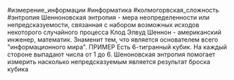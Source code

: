 #измерение_информации #информатика #колмогорвская_сложность #энтропия
Шенноновская энтропия - мера неопределенности или непредсказуемости, связанная с набором возможных исходов некоторого случайного процесса
Клод Элвуд Шеннон - американский инженер, математик. Знаменит тем, что является основателем всего "информационного мира".
			ПРИМЕР
Есть 6-тигранный кубик. На каждый стороне выпадают числа от 1 до 6.
Шеноновская энтропия помогает измерить насколько непредсказуемым является результат броска кубика 
